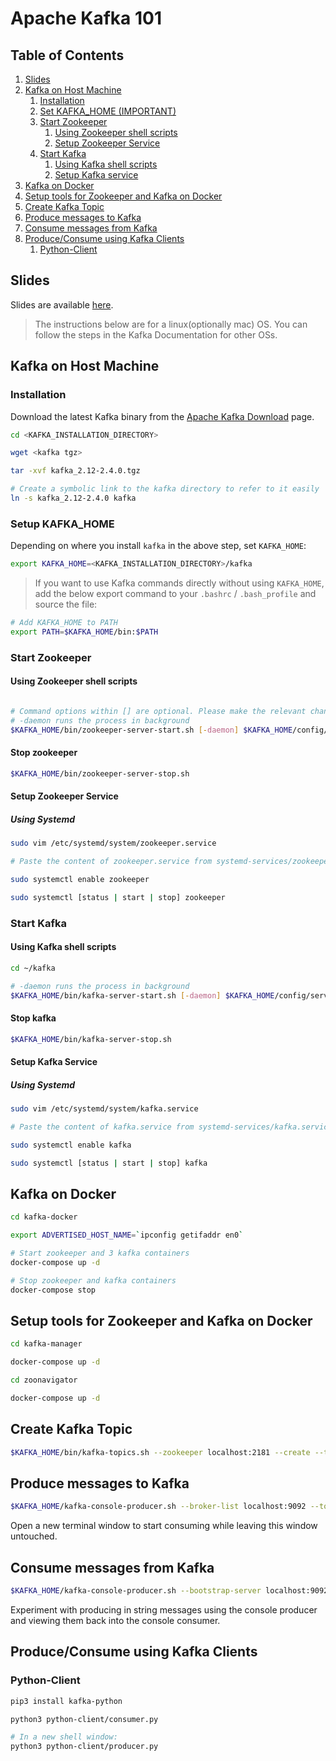 # Apache Kafka 101

## Table of Contents
1. [Slides](#slides)
2. [Kafka on Host Machine](#kafka-on-host-machine)
	1. [Installation](#installation)
	2. [Set KAFKA_HOME (IMPORTANT)](#set-kafka_home)
	3. [Start Zookeeper](#start-zookeeper)
    	1. [Using Zookeeper shell scripts](#using-zookeeper-shell-scripts)
    	2. [Setup Zookeeper Service](#setup-zookeeper-service)
	4. [Start Kafka](#start-kafka)
    	1. [Using Kafka shell scripts](#using-kafka-shell-scripts)
    	2. [Setup Kafka service](#setup-kafka-service)
3. [Kafka on Docker](#kafka-on-docker)
4. [Setup tools for Zookeeper and Kafka on Docker](#setup-tools-for-zookeeper-and-kafka-on-docker)
4. [Create Kafka Topic](#create-kafka-topic)
5. [Produce messages to Kafka](#produce-messages-to-kafka)
6. [Consume messages from Kafka](#consume-messages-from-kafka)
5. [Produce/Consume using Kafka Clients](#produceconsume-using-kafka-clients)
    1. [Python-Client](#python-client)

## Slides
Slides are available [here](https://docs.google.com/presentation/d/1oj05PmkEfKmA_gFRikpfQoZabDjeBCW6eO_C1RH3Hh8/edit?usp=sharing).

> The instructions below are for a linux(optionally mac) OS. You can follow the steps in the Kafka Documentation for other OSs.

## Kafka on Host Machine
### Installation
Download the latest Kafka binary from the [Apache Kafka Download](https://kafka.apache.org/downloads) page.

```bash
cd <KAFKA_INSTALLATION_DIRECTORY>

wget <kafka tgz>

tar -xvf kafka_2.12-2.4.0.tgz

# Create a symbolic link to the kafka directory to refer to it easily 
ln -s kafka_2.12-2.4.0 kafka

```

### Setup KAFKA_HOME

Depending on where you install `kafka` in the above step, set `KAFKA_HOME`:
```bash
export KAFKA_HOME=<KAFKA_INSTALLATION_DIRECTORY>/kafka

```

> If you want to use Kafka commands directly without using `KAFKA_HOME`, add the below export command to your `.bashrc` / `.bash_profile` and source the file:
```bash
# Add KAFKA_HOME to PATH
export PATH=$KAFKA_HOME/bin:$PATH
```

### Start Zookeeper

#### Using Zookeeper shell scripts

```bash

# Command options within [] are optional. Please make the relevant changes to your command before running them.
# -daemon runs the process in background
$KAFKA_HOME/bin/zookeeper-server-start.sh [-daemon] $KAFKA_HOME/config/zookeeper.properties
```

#### Stop zookeeper
```bash 
$KAFKA_HOME/bin/zookeeper-server-stop.sh
```

#### Setup Zookeeper Service
 
##### Using Systemd
```bash
sudo vim /etc/systemd/system/zookeeper.service

# Paste the content of zookeeper.service from systemd-services/zookeeper.service into the opened file

sudo systemctl enable zookeeper

sudo systemctl [status | start | stop] zookeeper
```

### Start Kafka

#### Using Kafka shell scripts
```bash
cd ~/kafka

# -daemon runs the process in background
$KAFKA_HOME/bin/kafka-server-start.sh [-daemon] $KAFKA_HOME/config/server.properties
```
#### Stop kafka
```bash
$KAFKA_HOME/bin/kafka-server-stop.sh
```

#### Setup Kafka Service
 
##### Using Systemd
```bash
sudo vim /etc/systemd/system/kafka.service

# Paste the content of kafka.service from systemd-services/kafka.service into the opened file

sudo systemctl enable kafka

sudo systemctl [status | start | stop] kafka
```

## Kafka on Docker
```bash
cd kafka-docker

export ADVERTISED_HOST_NAME=`ipconfig getifaddr en0`

# Start zookeeper and 3 kafka containers
docker-compose up -d

# Stop zookeeper and kafka containers
docker-compose stop
```

## Setup tools for Zookeeper and Kafka on Docker
```bash
cd kafka-manager

docker-compose up -d
```

```bash
cd zoonavigator

docker-compose up -d
```

## Create Kafka Topic
```bash
$KAFKA_HOME/bin/kafka-topics.sh --zookeeper localhost:2181 --create --topic topic1 --replication-factor 1 --partitions 2
```

## Produce messages to Kafka
```bash
$KAFKA_HOME/kafka-console-producer.sh --broker-list localhost:9092 --topic topic1
```
Open a new terminal window to start consuming while leaving this window untouched.

## Consume messages from Kafka
```bash
$KAFKA_HOME/kafka-console-producer.sh --bootstrap-server localhost:9092 --topic topic1  [--from-beginning]
```
Experiment with producing in string messages using the console producer and viewing them back into the console consumer.

## Produce/Consume using Kafka Clients

### Python-Client
```bash
pip3 install kafka-python

python3 python-client/consumer.py

# In a new shell window:
python3 python-client/producer.py
```
